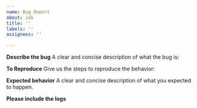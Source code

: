 ```yaml
---
name: Bug Report
about: idk
title: ''
labels: ''
assignees: ''

---
```


**Describe the bug**
A clear and concise description of what the bug is:


**To Reproduce**
Give us the steps to reproduce the behavior:


**Expected behavior**
A clear and concise description of what you expected to happen.


**Please include the logs**
